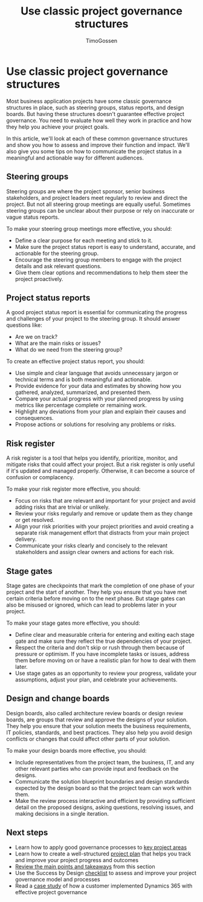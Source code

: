 ﻿---
title: Use classic project governance structures
description: Learn how to assess and improve the effectiveness of common project governance structures, such as steering groups, status reports, and change and design boards, in your Dynamics 365 projects.
author: TimoGossen
ms.author: timogoss
ms.date: 01/23/2024
ms.topic: conceptual
ms.custom:
  - ai-seo-date: 01/23/2024
  - ai-gen-docs-bap
  - ai-gen-title
  - ai-gen-desc
content_well_notification: AI-contribution
---

# Use classic project governance structures

Most business application projects have some classic governance structures in place, such as steering groups, status reports, and design boards. But having these structures doesn't guarantee effective project governance. You need to evaluate how well they work in practice and how they help you achieve your project goals.

In this article, we'll look at each of these common governance structures and show you how to assess and improve their function and impact. We'll also give you some tips on how to communicate the project status in a meaningful and actionable way for different audiences.

## Steering groups

Steering groups are where the project sponsor, senior business stakeholders, and project leaders meet regularly to review and direct the project. But not all steering group meetings are equally useful. Sometimes steering groups can be unclear about their purpose or rely on inaccurate or vague status reports.

To make your steering group meetings more effective, you should:

- Define a clear purpose for each meeting and stick to it.
- Make sure the project status report is easy to understand, accurate, and actionable for the steering group.
- Encourage the steering group members to engage with the project details and ask relevant questions.
- Give them clear options and recommendations to help them steer the project proactively.

## Project status reports

A good project status report is essential for communicating the progress and challenges of your project to the steering group. It should answer questions like:

- Are we on track?
- What are the main risks or issues?
- What do we need from the steering group?

To create an effective project status report, you should:

- Use simple and clear language that avoids unnecessary jargon or technical terms and is both meaningful and actionable.
- Provide evidence for your data and estimates by showing how you gathered, analyzed, summarized, and presented them.
- Compare your actual progress with your planned progress by using metrics like percentage complete or remaining work.
- Highlight any deviations from your plan and explain their causes and consequences.
- Propose actions or solutions for resolving any problems or risks.

## Risk register

A risk register is a tool that helps you identify, prioritize, monitor, and mitigate risks that could affect your project. But a risk register is only useful if it's updated and managed properly. Otherwise, it can become a source of confusion or complacency.

To make your risk register more effective, you should:

- Focus on risks that are relevant and important for your project and avoid adding risks that are trivial or unlikely.
- Review your risks regularly and remove or update them as they change or get resolved.
- Align your risk priorities with your project priorities and avoid creating a separate risk management effort that distracts from your main project delivery.
- Communicate your risks clearly and concisely to the relevant stakeholders and assign clear owners and actions for each risk.

## Stage gates

Stage gates are checkpoints that mark the completion of one phase of your project and the start of another. They help you ensure that you have met certain criteria before moving on to the next phase. But stage gates can also be misused or ignored, which can lead to problems later in your project.

To make your stage gates more effective, you should:

- Define clear and measurable criteria for entering and exiting each stage gate and make sure they reflect the true dependencies of your project.
- Respect the criteria and don't skip or rush through them because of pressure or optimism. If you have incomplete tasks or issues, address them before moving on or have a realistic plan for how to deal with them later.
- Use stage gates as an opportunity to review your progress, validate your assumptions, adjust your plan, and celebrate your achievements.

## Design and change boards

Design boards, also called architecture review boards or design review boards, are groups that review and approve the designs of your solution. They help you ensure that your solution meets the business requirements, IT policies, standards, and best practices. They also help you avoid design conflicts or changes that could affect other parts of your solution.

To make your design boards more effective, you should:

- Include representatives from the project team, the business, IT, and any other relevant parties who can provide input and feedback on the designs.
- Communicate the solution blueprint boundaries and design standards expected by the design board so that the project team can work within them.
- Make the review process interactive and efficient by providing sufficient detail on the proposed designs, asking questions, resolving issues, and making decisions in a single iteration.

## Next steps

- Learn how to apply good governance processes to [key project areas](project-governance-key-project-areas.md)
- Learn how to create a well-structured [project plan](project-governance-project-plan.md) that helps you track and improve your project progress and outcomes
- [Review the main points and takeaways](project-governance-conclusion.md) from this section
- Use the Success by Design [checklist](project-governance-checklist.md) to assess and improve your project governance model
and processes
- Read a [case study](project-governance-case-study.md) of how a customer implemented Dynamics 365 with effective project governance
